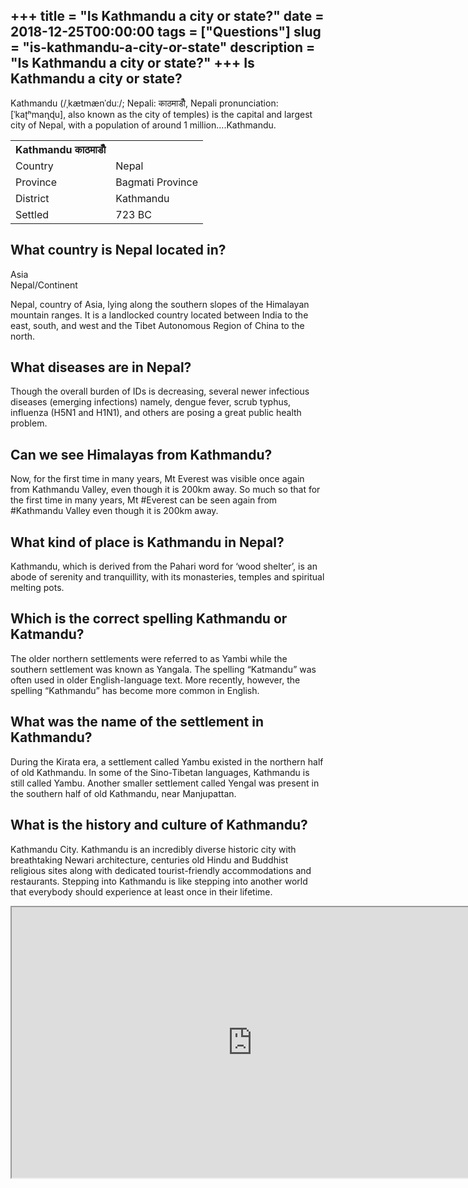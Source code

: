 +++
title = "Is Kathmandu a city or state?"
date = 2018-12-25T00:00:00
tags = ["Questions"]
slug = "is-kathmandu-a-city-or-state"
description = "Is Kathmandu a city or state?"
+++
Is Kathmandu a city or state?
-----------------------------

Kathmandu (/ˌkætmænˈduː/; Nepali: काठमाडौँ, Nepali pronunciation: \[ˈkaʈʰmaɳɖu\], also known as the city of temples) is the capital and largest city of Nepal, with a population of around 1 million….Kathmandu.

<table><tr><th>Kathmandu काठमाडौँ</th></tr><tr><td>Country</td><td>Nepal</td></tr><tr><td>Province</td><td>Bagmati Province</td></tr><tr><td>District</td><td>Kathmandu</td></tr><tr><td>Settled</td><td>723 BC</td></tr></table>

What country is Nepal located in?
---------------------------------

Asia  
Nepal/Continent

Nepal, country of Asia, lying along the southern slopes of the Himalayan mountain ranges. It is a landlocked country located between India to the east, south, and west and the Tibet Autonomous Region of China to the north.

What diseases are in Nepal?
---------------------------

Though the overall burden of IDs is decreasing, several newer infectious diseases (emerging infections) namely, dengue fever, scrub typhus, influenza (H5N1 and H1N1), and others are posing a great public health problem.

Can we see Himalayas from Kathmandu?
------------------------------------

Now, for the first time in many years, Mt Everest was visible once again from Kathmandu Valley, even though it is 200km away. So much so that for the first time in many years, Mt #Everest can be seen again from #Kathmandu Valley even though it is 200km away.

What kind of place is Kathmandu in Nepal?
-----------------------------------------

Kathmandu, which is derived from the Pahari word for ‘wood shelter’, is an abode of serenity and tranquillity, with its monasteries, temples and spiritual melting pots.

Which is the correct spelling Kathmandu or Katmandu?
----------------------------------------------------

The older northern settlements were referred to as Yambi while the southern settlement was known as Yangala. The spelling “Katmandu” was often used in older English-language text. More recently, however, the spelling “Kathmandu” has become more common in English.

What was the name of the settlement in Kathmandu?
-------------------------------------------------

During the Kirata era, a settlement called Yambu existed in the northern half of old Kathmandu. In some of the Sino-Tibetan languages, Kathmandu is still called Yambu. Another smaller settlement called Yengal was present in the southern half of old Kathmandu, near Manjupattan.

What is the history and culture of Kathmandu?
---------------------------------------------

Kathmandu City. Kathmandu is an incredibly diverse historic city with breathtaking Newari architecture, centuries old Hindu and Buddhist religious sites along with dedicated tourist-friendly accommodations and restaurants. Stepping into Kathmandu is like stepping into another world that everybody should experience at least once in their lifetime.

<iframe allow="accelerometer; autoplay; clipboard-write; encrypted-media; gyroscope; picture-in-picture" allowfullscreen="" class="__youtube_prefs__  epyt-is-override  no-lazyload" data-no-lazy="1" data-origheight="433" data-origwidth="770" data-skipgform_ajax_framebjll="" height="433" id="_ytid_76494" loading="lazy" src="https://www.youtube.com/embed/B6xyXZl18HY?enablejsapi=1&autoplay=0&cc_load_policy=0&cc_lang_pref=&iv_load_policy=1&loop=0&modestbranding=0&rel=1&fs=1&playsinline=0&autohide=2&theme=dark&color=red&controls=1&" title="YouTube player" width="770"></iframe>